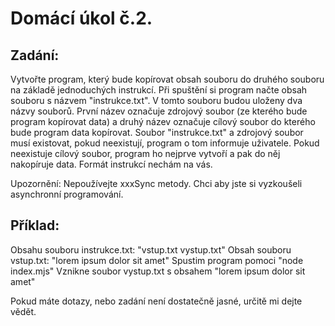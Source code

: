 # Domácí úkol č.2.

## Zadání:

Vytvořte program, který bude kopírovat obsah souboru do druhého souboru na základě jednoduchých instrukcí. Při spuštění si program načte obsah souboru s názvem "instrukce.txt". V tomto souboru budou uloženy dva názvy souborů. První název označuje zdrojový soubor (ze kterého bude program kopírovat data) a druhý název označuje cílový soubor do kterého bude program data kopírovat. Soubor "instrukce.txt" a zdrojový soubor musí existovat, pokud neexistují, program o tom informuje uživatele. Pokud neexistuje cílový soubor, program ho nejprve vytvoří a pak do něj nakopíruje data. Formát instrukcí nechám na vás.

Upozornění: Nepoužívejte xxxSync metody. Chci aby jste si vyzkoušeli asynchronní programování.

## Příklad:

Obsahu souboru instrukce.txt: "vstup.txt vystup.txt"
Obsah souboru vstup.txt: "lorem ipsum dolor sit amet"
Spustim program pomoci "node index.mjs"
Vznikne soubor vystup.txt s obsahem "lorem ipsum dolor sit amet"

Pokud máte dotazy, nebo zadání není dostatečně jasné, určitě mi dejte vědět.
